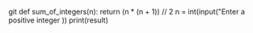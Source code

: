 git 
def sum_of_integers(n):
    return (n * (n + 1)) // 2
n = int(input("Enter a positive integer ))
print(result)
